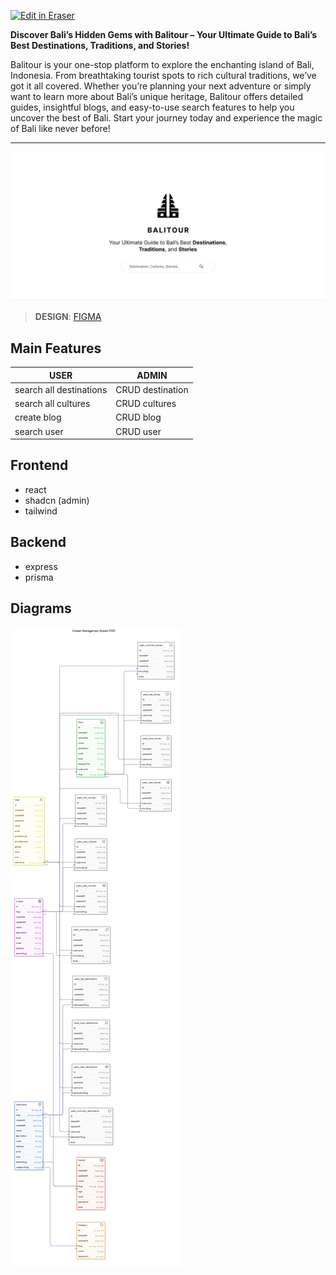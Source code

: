 <p><a target="_blank" href="https://app.eraser.io/workspace/8fAhrZHyr2iaodsEMFmZ" id="edit-in-eraser-github-link"><img alt="Edit in Eraser" src="https://firebasestorage.googleapis.com/v0/b/second-petal-295822.appspot.com/o/images%2Fgithub%2FOpen%20in%20Eraser.svg?alt=media&amp;token=968381c8-a7e7-472a-8ed6-4a6626da5501"></a></p>

**Discover Bali’s Hidden Gems with Balitour – Your Ultimate Guide to Bali’s Best Destinations, Traditions, and Stories!**

Balitour is your one-stop platform to explore the enchanting island of Bali, Indonesia. From breathtaking tourist spots to rich cultural traditions, we’ve got it all covered. Whether you’re planning your next adventure or simply want to learn more about Bali’s unique heritage, Balitour offers detailed guides, insightful blogs, and easy-to-use search features to help you uncover the best of Bali. Start your journey today and experience the magic of Bali like never before!

---

![hero.png](/.eraser/8fAhrZHyr2iaodsEMFmZ___cVXnoMtwNhO7POc4TCBC3tHUFNI3___yK3GS_evHPv41gWb6Usz6.png "hero.png")

> **DESIGN**: [﻿FIGMA](https://www.figma.com/design/KuUVxuNpsepejexonGWDFj/balitour?node-id=0-1&p=f&t=ACAAQg1QWrH5Ism5-0) 

## Main Features
| USER | ADMIN |
| ----- | ----- |
| search all destinations | CRUD destination |
| search all cultures | CRUD cultures |
| create blog | CRUD blog |
| search user | CRUD user |
## Frontend
- react
- shadcn (admin)
- tailwind
## Backend
- express
- prisma



<!-- eraser-additional-content -->
## Diagrams
<!-- eraser-additional-files -->
<a href="/README-Content Management System ERD-1.eraserdiagram" data-element-id="DQ3dQ7qZd8RT0p19j2W7O"><img src="/.eraser/8fAhrZHyr2iaodsEMFmZ___cVXnoMtwNhO7POc4TCBC3tHUFNI3___---diagram----44eaeac597f99941f5fd9a99e1e5333d-Content-Management-System-ERD.png" alt="" data-element-id="DQ3dQ7qZd8RT0p19j2W7O" /></a>
<!-- end-eraser-additional-files -->
<!-- end-eraser-additional-content -->
<!--- Eraser file: https://app.eraser.io/workspace/8fAhrZHyr2iaodsEMFmZ --->